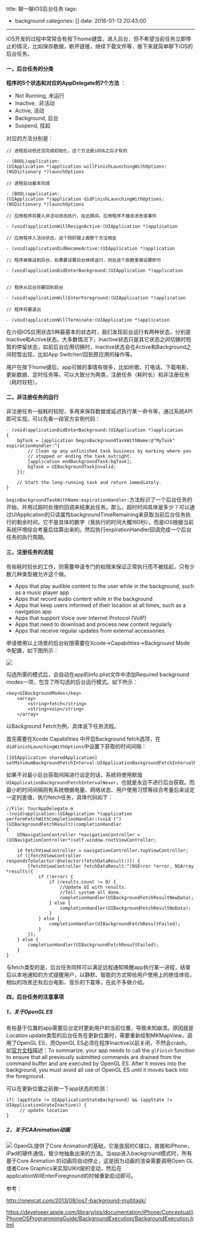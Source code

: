 title: 聊一聊iOS后台任务
tags:
  - background
categories: []
date: 2016-01-13 20:43:00
---
iOS开发的过程中常常会有按下home键盘，进入后台，但不希望当前任务立即停止的情况，比如保存数据，断开链接，继续下载文件等，接下来就简单聊下iOS的后台任务。

#### 一，后台任务的分类

**程序的5个状态和对应的AppDelegate的7个方法** ：

- Not Running, 未运行
- Inactive,  非活动
- Active, 活动
- Background, 后台
- Suspend, 挂起

对应的方法分别是：

``` objc
// 进程启动但还没完成初始化，这个方法是iOS6之后才有的

- (BOOL)application:(UIApplication *)application willFinishLaunchingWithOptions:(NSDictionary *)launchOptions

// 进程启动基本完成      

- (BOOL)application:(UIApplication *)application didFinishLaunchingWithOptions:(NSDictionary *)launchOptions

// 应用程序将要入非活动状态执行，在此期间，应用程序不接收消息或事件

- (void)applicationWillResignActive:(UIApplication *)application   

// 应用程序入活动状态，这个刚好跟上面那个方法相反

- (void)applicationDidBecomeActive:(UIApplication *)application    

// 程序被推送到后台，如果要设置后台继续运行，则在这个函数里面设置即可

- (void)applicationDidEnterBackground:(UIApplication *)application     

// 程序从后台将要回到前台

- (void)applicationWillEnterForeground:(UIApplication *)application   

// 程序将要退出

- (void)applicationWillTerminate:(UIApplication *)application   
```

在介绍iOS应用状态5种最基本的状态时，我们发现前台运行有两种状态，分别是Inactive和Active状态。大多数情况下，Inactive状态只是其它状态之间切换时短暂的停留状态，如前后台应用切换时，Inactive状态会在Active和Background之间短暂出现，比如App Switcher/回到原应用的操作等。

用户在按下home键后，app可做的事情有很多，比如听歌、打电话、下载电影、更新数据、定时任务等，可以大致分为两类，注册任务（耗时长）和非注册任务（耗时较短）。

#### 二，非注册任务的运行

非注册任务一般耗时较短，多用来保存数据或延迟执行某一命令等，通过系统API即可实现。可以先看一段官方实例代码：

``` objc
- (void)applicationDidEnterBackground:(UIApplication *)application
{
    bgTask = [application beginBackgroundTaskWithName:@"MyTask" expirationHandler:^{
        // Clean up any unfinished task business by marking where you
        // stopped or ending the task outright.
        [application endBackgroundTask:bgTask];
        bgTask = UIBackgroundTaskInvalid;
    }];

    // Start the long-running task and return immediately.
}
```

`beginBackgroundTaskWithName:expirationHandler:`方法标识了一个后台任务的开始，并用过超时处理的回调来结束此任务。那么，超时时间具体是多少？可以通过UIApplication的只读属性backgroundTimeRemaining来获取当前后台任务执行的剩余时间，它不是具体的数字（我执行的时间大概160秒），而是iOS根据当前系统环境综合考量后估算出来的。然后执行expirationHandler回调完成一个后台任务的执行周期。

#### 三，注册任务的流程

有些耗时较长的工作，则需要申请专门的权限来保证正常执行而不被挂起，只有少数几种类型被允许这个做。

- Apps that play audible content to the user while in the background, such as a music player app
- Apps that record audio content while in the background
- Apps that keep users informed of their location at all times, such as a navigation app
- Apps that support Voice over Internet Protocol (VoIP)
- Apps that need to download and process new content regularly
- Apps that receive regular updates from external accessories

申请使用以上场景的后台权限需要在Xcode->Capabilities->Background Mode中配置，如下图所示：

![](http://7xkptx.com1.z0.glb.clouddn.com/234f23g43g343.png)

勾选所需的模式后，会自动在app的info.plist文件中添加Required background modes一项，包含了所勾选的后台运行模式。如下所示：

``` objc
<key>UIBackgroundModes</key>
    <array>
		<string>fetch</string>
		<string>voip</string>
	</array>
```

以Background Fetch为例，具体说下任务流程。

首先需要在Xcode Capabilities 中开启Background fetch选项，在`didFinishLaunchingWithOptions`中设置下获取的时间间隔：

``` objc
[[UIApplication sharedApplication] setMinimumBackgroundFetchInterval:UIApplicationBackgroundFetchIntervalMinimum];
```

如果不对最小后台获取间隔进行设定的话，系统将使用默值`UIApplicationBackgroundFetchIntervalNever`，也就是永远不进行后台获取。而最小的时间间隔则有系统根据电量、网络状态、用户使用习惯等综合考量后来设定一定的差值，执行fetch任务，具体代码如下：

``` objc
//File: YourAppDelegate.m
-(void)application:(UIApplication *)application performFetchWithCompletionHandler:(void (^)(UIBackgroundFetchResult))completionHandler
{
    UINavigationController *navigationController = (UINavigationController*)self.window.rootViewController;

    id fetchViewController = navigationController.topViewController;
    if ([fetchViewController respondsToSelector:@selector(fetchDataResult:)]) {
        [fetchViewController fetchDataResult:^(NSError *error, NSArray *results){
            if (!error) {
                if (results.count != 0) {
                    //Update UI with results.
                    //Tell system all done.
                    completionHandler(UIBackgroundFetchResultNewData);
                } else {
                    completionHandler(UIBackgroundFetchResultNoData);
                }
            } else {
                completionHandler(UIBackgroundFetchResultFailed);
            }
        }];
    } else {
        completionHandler(UIBackgroundFetchResultFailed);
    }
}
```

与fetch类型的是，后台任务同样可以满足远程通知唤醒app执行某一进程，结束后以本地通知的方式提醒用户，以静默、智能的方式带给用户使用上的绝佳体验，相似的场景还有后台电影、音乐的下载等，在此不多做介绍。

#### 四，后台任务的注意事项

##### 1，关于OpenGL ES

有些基于位置的app需要后台定时更新用户的当前位置，导致未知崩溃。原因就是Location update类型的后台任务在更新位置时，需要重新绘制MKMapView，调用了OpenGL ES，而OpenGL ES必须在程序Inactive以前关闭，不然会crash。如[官方文档](https://developer.apple.com/library/ios/documentation/3DDrawing/Conceptual/OpenGLES_ProgrammingGuide/ImplementingaMultitasking-awareOpenGLESApplication/ImplementingaMultitasking-awareOpenGLESApplication.html)描述：To summarize, your app needs to call the `glFinish` function to ensure that all previously submitted commands are drained from the command buffer and are executed by OpenGL ES. After it moves into the background, you must avoid all use of OpenGL ES until it moves back into the foreground.

可以在更新位置之前做一下app状态的检测：

``` objc
if( (appState != UIApplicationStateBackground) && (appState != UIApplicationStateInactive)) {
     // update location
}
```

##### 2，关于CAAnimation动画

![](http://7xkptx.com1.z0.glb.clouddn.com/ca_architecture_2x.png)
OpenGL提供了Core Animation的基础，它是底层的C接口，直接和iPhone，iPad的硬件通信，极少地抽象出来的方法。当app进入background模式时，所有基于Core Animation 的动画将自动停止，这是因为动画的渲染需要调用Open GL或者Core Graphics来实现UIKit层的变动，然后在applicationWillEnterForeground的时候重新启动即可。

参考：

http://onevcat.com/2013/08/ios7-background-multitask/

https://developer.apple.com/library/ios/documentation/iPhone/Conceptual/iPhoneOSProgrammingGuide/BackgroundExecution/BackgroundExecution.html